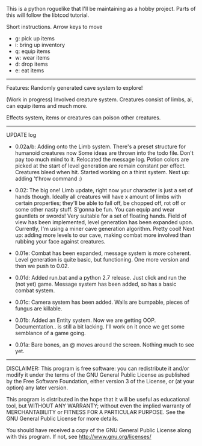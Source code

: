 This is a python roguelike that I'll be maintaining as a hobby project.
Parts of this will follow the libtcod tutorial.

Short instructions.
Arrow keys to move
- g: pick up items
- i: bring up inventory
- q: equip items
- w: wear items
- d: drop items
- e: eat items

---

Features:
Randomly generated cave system to explore!

(Work in progress) Involved creature system. Creatures consist of limbs, ai, can equip items and much more.

Effects system, items or creatures can poison other creatures.

---

UPDATE log
- 0.02a/b: Adding onto the Limb system. There's a preset structure for humanoid creatures now
Some ideas are thrown into the todo file. Don't pay too much mind to it. Relocated the 
message log. Potion colors are picked at the start of level generation are remain constant per
effect. Creatures bleed when hit. Started working on a thirst system.
Next up: adding 't'hrow command :)
- 0.02: The big one! Limb update, right now your character is just a set of hands though.
Ideally all creatures will have x amount of limbs with certain properties; they'll be able to
fall off, be chopped off, rot off or some other nasty stuff. S'gonna be fun.
You can equip and wear gauntlets or swords! Very suitable for a set of floating hands.
Field of view has been implemented, level generation has been expanded upon. Currently,
I'm using a miner cave generation algorithm. Pretty cool! Next up: adding more levels to
our cave, making combat more involved than rubbing your face against creatures.


- 0.01e: Combat has been expanded, message system is more coherent. Level generation
is quite basic, but functioning. One more version and then we push to 0.02.
- 0.01d: Added run.bat and a python 2.7 release. Just click and run the (not yet) game.
Message system has been added, so has a basic combat system.
- 0.01c: Camera system has been added. Walls are bumpable, pieces of fungus are killable.
- 0.01b: Added an Entity system. Now we are getting OOP. Documentation..
is still a bit lacking. I'll work on it once we get some semblance of a 
game going.
- 0.01a: Bare bones, an @ moves around the screen. Nothing much to see
yet.

---

DISCLAIMER:
This program is free software: you can redistribute it and/or modify it
under the terms of the GNU General Public License as published by the
Free Software Foundation, either version 3 of the License, or (at your
option) any later version.

This program is distributed in the hope that it will be useful as
educational tool, but WITHOUT ANY WARRANTY; without even the implied
warranty of MERCHANTABILITY or FITNESS FOR A PARTICULAR PURPOSE.  See
the GNU General Public License for more details.

You should have received a copy of the GNU General Public License along
with this program.  If not, see <http://www.gnu.org/licenses/>
